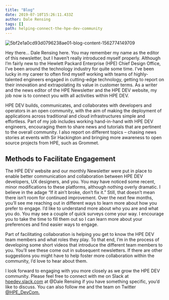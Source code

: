 ```yaml
---
title: "Blog"
date: 2019-07-10T15:26:11.433Z
author: Dale Rensing 
tags: []
path: helping-connect-the-hpe-dev-community
---
```

![5bf2e1a0cd93d0796238ae01-blog-content-1562774149709](https://hpe-developer-portal.s3.amazonaws.com/uploads/media/2019/5/connecting-community2-1562774149692.png)

Hey there… Dale Rensing here. You may remember my name as the editor of this newsletter, but I haven’t really introduced myself properly. Although I’m fairly new to the Hewlett Packard Enterprise (HPE) Chief Design Office, I’ve been around the technology industry for quite some time. I’ve been lucky in my career to often find myself working with teams of highly-talented engineers engaged in cutting-edge technology, getting to report on their innovation and extrapolating its value in customer terms. As a writer and the news editor of the HPE Newsletter and the HPE DEV website, my job now is to connect you with all activities within HPE DEV. 

HPE DEV builds, communicates, and collaborates with developers and operators in an open community, with the aim of making the deployment of applications across traditional and cloud infrastructures simple and effortless. Part of my job includes working hand-in-hand with HPE DEV engineers, encouraging them to share news and tutorials that are pertinent to the overall community. I also report on different topics – chasing news stories at events with Sir Hackington and bringing more awareness to open source projects from HPE, such as Grommet. 

## Methods to Facilitate Engagement

The HPE DEV website and our monthly Newsletter were put in place to enable better communication and collaboration between HPE DEV developers, UX designers, and you. You may have noticed some recent, minor modifications to these platforms, although nothing overly dramatic. I believe in the adage “If it ain’t broke, don’t fix it.” Still, that doesn’t mean there isn’t room for continued improvement. Over the next few months, you’ll see me reaching out in different ways to learn more about how you prefer to engage. I’d like to understand more about who you are and what you do. You may see a couple of quick surveys come your way. I encourage you to take the time to fill them out so I can learn more about your preferences and find easier ways to engage. 

Part of facilitating collaboration is helping you get to know the HPE DEV team members and what roles they play. To that end, I’m in the process of developing some short videos that introduce the different team members to you. You’ll see these come out in subsequent newsletters. If there are other suggestions you might have to help foster more collaboration within the community, I’d love to hear about them.

I look forward to engaging with you more closely as we grow the HPE DEV community. Please feel free to connect with me on Slack at [hpedev.slack.com](https://slack.hpedev.io/) at @Dale Rensing if you have something specific, you’d like to discuss. You can also follow me and the team on Twitter [@HPE_DevCom.](https://twitter.com/hpe_devcom?lang=en)
